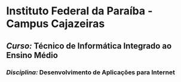# Instituto Federal da Paraíba - Campus Cajazeiras

##  *Curso:* Técnico de Informática Integrado ao Ensino Médio

### *Disciplina:* Desenvolvimento de Aplicações para Internet

